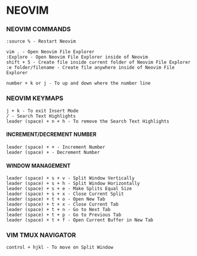 # NEOVIM

### NEOVIM COMMANDS
```shell
:source % - Restart Neovim

vim . - Open Neovim File Explorer
:Explore - Open Neovim File Explorer inside of Neovim
shift + 5 - Create file inside current folder of Neovim File Explorer
:e folder/filename - Create file anywhere inside of Neovim File Explorer

number + k or j - To up and down where the number line
```

### NEOVIM KEYMAPS
```shell
j + k - To exit Insert Mode
/ - Search Text Highlights
leader (space) + n + h - To remove the Search Text Highlights
```

#### INCREMENT/DECREMENT NUMBER
```shell
leader (space) + + - Increment Number
leader (space) + - Decrement Number
```

#### WINDOW MANAGEMENT
```shell
leader (space) + s + v - Split Window Vertically
leader (space) + s + h - Split Window Horizontally
leader (space) + s + e - Make Splits Equal Size
leader (space) + s + x - Close Current Split
leader (space) + t + o - Open New Tab
leader (space) + t + x - Close Current Tab
leader (space) + t + n - Go to Next Tab
leader (space) + t + p - Go to Previous Tab
leader (space) + t + f - Open Current Buffer in New Tab
```

### VIM TMUX NAVIGATOR
```shell
control + hjkl - To move on Split Window
```
